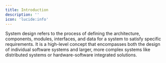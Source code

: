 ```yaml
---
title: Introduction
description: ''
icon: 'lucide:info'
---
```


System design refers to the process of defining the architecture, components, modules, interfaces, and data for a system to satisfy specific requirements. It is a high-level concept that encompasses both the design of individual software systems and larger, more complex systems like distributed systems or hardware-software integrated solutions.
